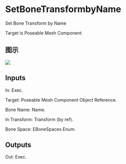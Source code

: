 # SetBoneTransformbyName

Set Bone Transform by Name

Target is Poseable Mesh Component

## 图示

![]($-20221218-18252990.png)

## Inputs

In: Exec.

Target: Poseable Mesh Component Object Reference.

Bone Name: Name.

In Transform: Transform (by ref).

Bone Space: EBoneSpaces Enum.  

## Outputs

Out: Exec.

